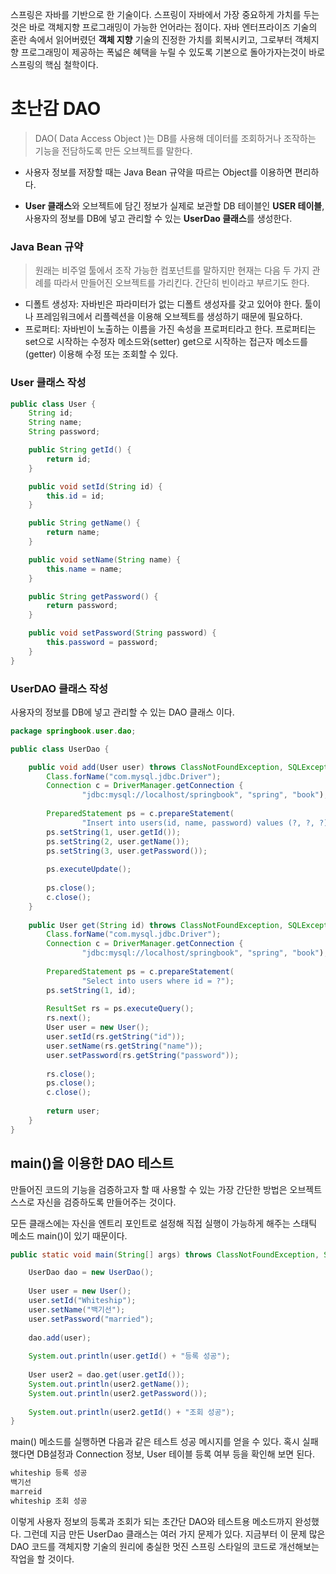 스프링은 자바를 기반으로 한 기술이다. 스프링이 자바에서 가장 중요하게 가치를 두는 것은 바로 객체지향 프로그래밍이 가능한 언어라는 점이다. 자바 엔터프라이즈 기술의 혼란 속에서 읽어버렸던 **객체 지향** 기술의 진정한 가치를 회복시키고, 그로부터 객체지향 프로그래밍이 제공하는 폭넓은 혜택을 누릴 수 있도록 기본으로 돌아가자는것이 바로 스프링의 핵심 철학이다.

# 초난감 DAO

> DAO( Data Access Object )는 DB를 사용해 데이터를 조회하거나 조작하는 기능을 전담하도록 만든 오브젝트를 말한다.

- 사용자 정보를 저장할 때는 Java Bean 규약을 따르는 Object를 이용하면 편리하다. 

- **User 클래스**와 오브젝트에 담긴 정보가 실제로 보관할 DB 테이블인 **USER 테이블**, 사용자의 정보를 DB에 넣고 관리할 수 있는 **UserDao 클래스**를 생성한다.

### Java Bean 규약

> 원래는 비주얼 툴에서 조작 가능한 컴포넌트를 말하지만 현재는 다음 두 가지 관례를 따라서 만들어진 오브젝트를 가리킨다. 간단히 빈이라고 부르기도 한다.

- 디폴트 생성자: 자바빈은 파라미터가 없는 디폴트 생성자를 갖고 있어야 한다. 툴이나 프레임워크에서 리플렉션을 이용해 오브젝트를 생성하기 때문에 필요하다.
- 프로퍼티: 자바빈이 노출하는 이름을 가진 속성을 프로퍼티라고 한다. 프로퍼티는 set으로 시작하는 수정자 메소드와(setter) get으로 시작하는 접근자 메소드를(getter) 이용해 수정 또는 조회할 수 있다.

### User 클래스 작성

```java
public class User {
    String id;
    String name;
    String password;

    public String getId() {
        return id;
    }

    public void setId(String id) {
        this.id = id;
    }

    public String getName() {
        return name;
    }

    public void setName(String name) {
        this.name = name;
    }

    public String getPassword() {
        return password;
    }

    public void setPassword(String password) {
        this.password = password;
    }
}
```

### UserDAO 클래스 작성

사용자의 정보를 DB에 넣고 관리할 수 있는 DAO 클래스 이다.

```java
package springbook.user.dao;

public class UserDao {

	public void add(User user) throws ClassNotFoundException, SQLException {
		Class.forName("com.mysql.jdbc.Driver");
		Connection c = DriverManager.getConnection {
				"jdbc:mysql://localhost/springbook", "spring", "book");
                
		PreparedStatement ps = c.prepareStatement(
        		"Insert into users(id, name, password) values (?, ?, ?)");
		ps.setString(1, user.getId());
		ps.setString(2, user.getName());
		ps.setString(3, user.getPassword());
        
		ps.executeUpdate();
        
		ps.close();
		c.close();
	}
    
    public User get(String id) throws ClassNotFoundException, SQLException {
		Class.forName("com.mysql.jdbc.Driver");
		Connection c = DriverManager.getConnection {
				"jdbc:mysql://localhost/springbook", "spring", "book");
                
		PreparedStatement ps = c.prepareStatement(
        		"Select into users where id = ?");
		ps.setString(1, id);
		
		ResultSet rs = ps.executeQuery();
		rs.next();
		User user = new User();
		user.setId(rs.getString("id"));
		user.setName(rs.getString("name"));
		user.setPassword(rs.getString("password"));
        
		rs.close();
		ps.close();
		c.close();
        
 		return user;
	}
}
```

## main()을 이용한 DAO 테스트

만들어진 코드의 기능을 검증하고자 할 때 사용할 수 있는 가장 간단한 방법은 오브젝트 스스로 자신을 검증하도록 만들어주는 것이다.

모든 클래스에는 자신을 엔트리 포인트로 설정해 직접 실행이 가능하게 해주는 스태틱 메소드 main()이 있기 때문이다.

```java
public static void main(String[] args) throws ClassNotFoundException, SQLException {

	UserDao dao = new UserDao();
    
	User user = new User();
	user.setId("Whiteship");
	user.setName("백기선");
	user.setPassword("married");
    
	dao.add(user);
    
	System.out.println(user.getId() + "등록 성공");
    
	User user2 = dao.get(user.getId());
	System.out.println(user2.getName());
	System.out.println(user2.getPassword());
    
	System.out.println(user2.getId() + "조회 성공");
}
```

main() 메소드를 실행하면 다음과 같은 테스트 성공 메시지를 얻을 수 있다. 혹시 실패했다면 DB설정과 Connection 정보, User 테이블 등록 여부 등을 확인해 보면 된다.

```java
whiteship 등록 성공
백기선
marreid
whiteship 조회 성공
```

이렇게 사용자 정보의 등록과 조회가 되는 초간단 DAO와 테스트용 메소드까지 완성했다. 그런데 지금 만든 UserDao 클래스는 여러 가지 문제가 있다. 지금부터 이 문제 많은 DAO 코드를 객체지향 기술의 원리에 충실한 멋진 스프링 스타일의 코드로 개선해보는 작업을 할 것이다.